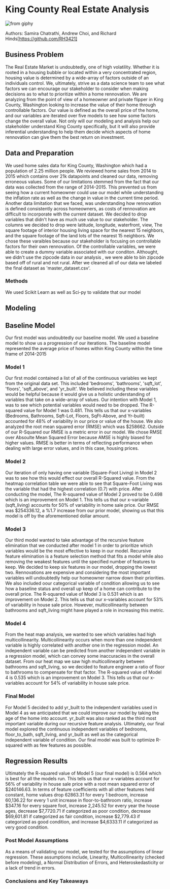 # King County Real Estate Analysis



![from giphy](https://media.giphy.com/media/l0IylQoMkcbZUbtKw/giphy.gif)


Authors:  Samira Chatrathi, Andrew Choi, and Richard Hinds[https://github.com/RH3421]

## Business Problem
The Real Estate Market is undoubtedly, one of high volatility. Whether it is rooted in a housing bubble or located within a very concentrated region, housing value is determined by a wide-array of factors outside of an individuals control. We, ultimately, strive as a data science team to see what factors we can encourage our stakeholder to consider when making decisions as to what to prioritize within a home rennovation. We are analyzing from the point of view of a homeowner and private flipper in King County, Washington looking to increase the value of their home through controllable factors. Our value is defined as the overall price of the home, and our variables are iterated over five models to see how some factors change the overall value. Not only will our modeling and analysis help our stakeholder understand King County specifically, but it will also provide inferential understanding to help them decide which aspects of home rennovation can give them the best return on investment.

## Data and Preparation

We used home sales data for King County, Washington which had a population of 2.25 million people. We reviewed home sales from 2014 to 2015 which contains over 21k datapoints and cleaned our data, removing erroneous values. Some of our limitations stemmed from the fact that our data was collected from the range of 2014-2015. This prevented us from seeing how a current homeowner could use our model while understanding the inflation rate as well as the change in value in the current time period. Another data limitation that we faced, was understanding how rennovation is defined consistently across homeowners, as costs of rennovation are difficult to incorporate with the current dataset. We decided to drop variables that didn't have as much use value to our stakeholder. The columns we decided to drop were latitude, longitude, waterfront, view, The square footage of interior housing living space for the nearest 15 neighbors, and the square footage of the land lots of the nearest 15 neighbors. We chose these varaibles because our stakeholder is focusing on controllable factors for their own rennovation. Of the controllable variables, we were able to create a dummy variable associated with our conditon. Althought, we didn't use the zipcode data in our analysis , we were able to bin zipcode based off of rural and not rural. After we cleaned all of our data we labeled the final dataset as 'master_dataset.csv'. 


### Methods

We used Scikit Learn as well as Sci-py to validate that our model 


## Modeling

## Baseline Model

Our first model was undoubtedly our baseline model. We used a baseline model to show us a progression of our iterations. The baseline model represented the average price of homes within King County within the time frame of 2014-2015


### Model 1

Our first model contained a list of all of the continuous variables we kept from the original data set. This included 'bedrooms', 'bathrooms', 'sqft_lot', 'floors', 'sqft_above', and 'yr_built'. We believed including these variables would be helpful because it would give us a holistic understanding of variables that take on a wide-array of values. Our intention with Model 1, was to see which potential variables would need to be dropped. The R-squared value for Model 1 was 0.481. This tells us that our x-variables (Bedrooms, Bathrooms, Sqft-Lot, Floors, SqFt-Above, and Yr-built) accounted for 48% of variability in our price or value of the house. We also analyzed the root mean squared error (RMSE) which was $258662. Outside of our R-Squared our RMSE is a metric error in our model. We chose RMSE over Absoulte Mean Squared Error because AMSE is highly biased for higher values. RMSE is better in terms of reflecting performance when dealing with large error values, and in this case, housing prices.


### Model 2

Our iteration of only having one variable (Square-Foot Living) in Model 2 was to see how this would effect our overall R-Squared value. From the heatmap correlation table we were able to see that Square-Foot Living was the variable that had the highest correlation (0.7) with price. After conducting the model, The R-squared value of Model 2 proved to be  0.498 which is an improvement on Model 1. This tells us that our x-variable (sqft_living) accounts for 50% of variability in home sale price. Our RMSE was $254336.12, a %1.7 increase from our prior model, showing us that this model is off by the aforementioned dollar amount.



### Model 3

Our third model wanted to take advantage of the recursive feature elimination that we conducted after model 1 in order to prioritize which variables would be the most effective to keep in our model. Recursive feature elimination is a feature selection method that fits a model while also removing the weakest features until the specified number of features to keep. We decided to keep six features in our model, dropping the lowest two. Rennovations are expensive and considering the most important variables will undoubtedly help our homeowner narrow down their priorities. We also included oour categorical variable of condition allowing us to see how a baseline status and overall up keep of a home can contribute to the overall price.   The R-squared value of Model 3 is 0.531 which is an improvement on Model 2. This tells us that our x-variables account for 53% of variability in house sale price. However, multicollinearity between bathrooms and sqft_living might have played a role in increasing this metric. 




### Model 4

From the heat map analysis, we wanted to see which variables had high multicollinearity. Multicollinearity occurs when more than one independent variable is highly correlated with another one in the regression model. An independent variable can be predicted from another independent variable in a regression model, which can convey some inaccuracies in the overall dataset. From our heat map we saw high multicollinearity between bathrooms and sqft_living, so we decided to feature engineer a ratio of floor to bathrooms to compensate for that factor. The R-squared value of Model 4 is 0.535 which is an improvement on Model 3. This tells us that our x-variables account for 54% of variability in house sale price. 

### Final Model

For Model 5 decided to add yr_built to the independent variables used in Model 4 as we anticipated that we could improve our model by taking the age of the home into account. yr_built was also ranked as the third most important variable during our recursive feature analysis. Ultimately, our final model explored the continuous independent variables of bedrooms, floor_to_bath, sqft_living, and yr_built as well as the categorical independent variable of condition. Our final model was built to optimize R-squared with as few features as possible. 



## Regression Results

Ultimately the R-squared value of Model 5 (our final model) is 0.564 which is best for all the models run. This tells us that our x-variables account for 56% of variability in house sale price with a root mean squared error of $240146.63. In terms of feature coefficients with all other features held constant, home values drop 62863.31 for every 1 bedroom, increase 60,136.22 for every 1 unit increase in floor-to-bathroom ratio, increase $347.16 for every square foot, increase 2,245.52 for every year the house ages, decrease $7,7720.71 if categorized as poor condition, decrease $69,601.81 if categorized as fair condition, increase $2,779.43 if categorized as good condition, and increase $4,6333.11 if categorized as very good condition.



### Post Model Assumptions

As a means of validating our model, we tested for the assumptions of linear regression. These assumptions include, Linearity, Multicollinearity (checked before modeling), a Normal Distribution of Errors, and Heteroskedasticity or a lack of trend in errors. 







### Conclusions and Key Takeaways















